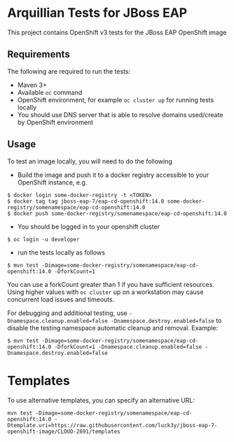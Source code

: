 # Arquillian Tests for JBoss EAP

This project contains OpenShift v3 tests for the JBoss EAP OpenShift image

## Requirements

The following are required to run the tests:

* Maven 3+
* Available `oc` command
* OpenShift environment, for example `oc cluster up` for running tests locally
* You should use DNS server that is able to resolve domains used/create by OpenShift environment

## Usage

To test an image locally, you will need to do the following
* Build the image and push it to a docker registry accessible to your OpenShift instance, e.g.
```
$ docker login some-docker-registry -t <TOKEN>
$ docker tag tag jboss-eap-7/eap-cd-openshift:14.0 some-docker-registry/somenamespace/eap-cd-openshift:14.0
$ docker push some-docker-registry/somenamespace/eap-cd-openshift:14.0
```
* You should be logged in to your openshift cluster
```
$ oc login -u developer
```
* run the tests locally as follows
```
$ mvn test -Dimage=some-docker-registry/somenamespace/eap-cd-openshift:14.0 -DforkCount=1
```
You can use a forkCount greater than 1 if you have sufficient resources. Using higher values with `oc cluster` up on a workstation
may cause concurrent load issues and timeouts.

For debugging and additional testing, use `-Dnamespace.cleanup.enabled=false -Dnamespace.destroy.enabled=false` to disable the testing namespace automatic cleanup and removal. Example:

```
$ mvn test -Dimage=some-docker-registry/somenamespace/eap-cd-openshift:14.0 -DforkCount=1 -Dnamespace.cleanup.enabled=false -Dnamespace.destroy.enabled=false
```

# Templates
To use alternative templates, you can specify an alternative URL:
```
mvn test -Dimage=some-docker-registry/somenamespace/eap-cd-openshift:14.0 -Dtemplate.uri=https://raw.githubusercontent.com/luck3y/jboss-eap-7-openshift-image/CLOUD-2691/templates
```
